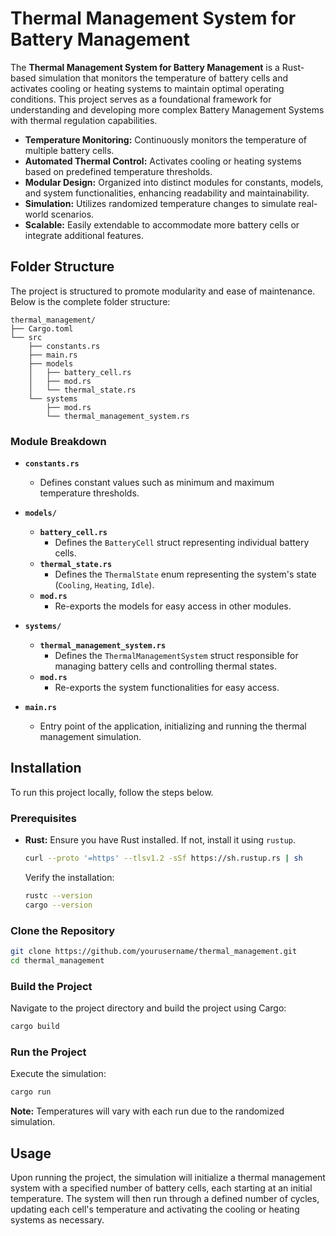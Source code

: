 
# Thermal Management System for Battery Management

The **Thermal Management System for Battery Management** is a Rust-based simulation that monitors the temperature of battery cells and activates cooling or heating systems to maintain optimal operating conditions. This project serves as a foundational framework for understanding and developing more complex Battery Management Systems with thermal regulation capabilities.

- **Temperature Monitoring:** Continuously monitors the temperature of multiple battery cells.
- **Automated Thermal Control:** Activates cooling or heating systems based on predefined temperature thresholds.
- **Modular Design:** Organized into distinct modules for constants, models, and system functionalities, enhancing readability and maintainability.
- **Simulation:** Utilizes randomized temperature changes to simulate real-world scenarios.
- **Scalable:** Easily extendable to accommodate more battery cells or integrate additional features.

## Folder Structure

The project is structured to promote modularity and ease of maintenance. Below is the complete folder structure:

```
thermal_management/
├── Cargo.toml
└── src
    ├── constants.rs
    ├── main.rs
    ├── models
    │   ├── battery_cell.rs
    │   ├── mod.rs
    │   └── thermal_state.rs
    └── systems
        ├── mod.rs
        └── thermal_management_system.rs
```

### Module Breakdown

- **`constants.rs`**
  - Defines constant values such as minimum and maximum temperature thresholds.
  
- **`models/`**
  - **`battery_cell.rs`**
    - Defines the `BatteryCell` struct representing individual battery cells.
  - **`thermal_state.rs`**
    - Defines the `ThermalState` enum representing the system's state (`Cooling`, `Heating`, `Idle`).
  - **`mod.rs`**
    - Re-exports the models for easy access in other modules.
  
- **`systems/`**
  - **`thermal_management_system.rs`**
    - Defines the `ThermalManagementSystem` struct responsible for managing battery cells and controlling thermal states.
  - **`mod.rs`**
    - Re-exports the system functionalities for easy access.
  
- **`main.rs`**
  - Entry point of the application, initializing and running the thermal management simulation.

## Installation

To run this project locally, follow the steps below.

### Prerequisites

- **Rust:** Ensure you have Rust installed. If not, install it using `rustup`.

  ```sh
  curl --proto '=https' --tlsv1.2 -sSf https://sh.rustup.rs | sh
  ```

  Verify the installation:

  ```sh
  rustc --version
  cargo --version
  ```

### Clone the Repository

```sh
git clone https://github.com/yourusername/thermal_management.git
cd thermal_management
```

### Build the Project

Navigate to the project directory and build the project using Cargo:

```sh
cargo build
```

### Run the Project

Execute the simulation:

```sh
cargo run
```

**Note:** Temperatures will vary with each run due to the randomized simulation.

## Usage

Upon running the project, the simulation will initialize a thermal management system with a specified number of battery cells, each starting at an initial temperature. The system will then run through a defined number of cycles, updating each cell's temperature and activating the cooling or heating systems as necessary.
